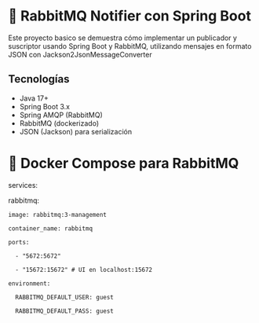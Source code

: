 # 🐰 RabbitMQ Notifier con Spring Boot

Este proyecto basico se demuestra cómo implementar un publicador y suscriptor usando Spring Boot y RabbitMQ, utilizando mensajes en formato JSON con Jackson2JsonMessageConverter

##  Tecnologías

- Java 17+
- Spring Boot 3.x
- Spring AMQP (RabbitMQ)
- RabbitMQ (dockerizado)
- JSON (Jackson) para serialización

# 🐳 Docker Compose para RabbitMQ


services:

  rabbitmq:

    image: rabbitmq:3-management

    container_name: rabbitmq

    ports:

      - "5672:5672"

      - "15672:15672" # UI en localhost:15672

    environment:

      RABBITMQ_DEFAULT_USER: guest

      RABBITMQ_DEFAULT_PASS: guest

